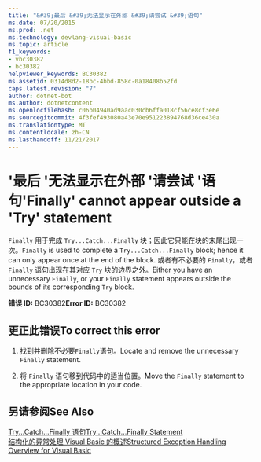```yaml
---
title: "&#39;最后 &#39;无法显示在外部 &#39;请尝试 &#39;语句"
ms.date: 07/20/2015
ms.prod: .net
ms.technology: devlang-visual-basic
ms.topic: article
f1_keywords:
- vbc30382
- bc30382
helpviewer_keywords: BC30382
ms.assetid: 0314d8d2-18bc-4bbd-858c-0a18408b52fd
caps.latest.revision: "7"
author: dotnet-bot
ms.author: dotnetcontent
ms.openlocfilehash: c06b04940ad9aac030cb6ffa018cf56ce8cf3e6e
ms.sourcegitcommit: 4f3fef493080a43e70e951223894768d36ce430a
ms.translationtype: MT
ms.contentlocale: zh-CN
ms.lasthandoff: 11/21/2017
---
```

# <a name="39finally39-cannot-appear-outside-a-39try39-statement"></a><span data-ttu-id="b4a39-102">&#39;最后 &#39;无法显示在外部 &#39;请尝试 &#39;语句</span><span class="sxs-lookup"><span data-stu-id="b4a39-102">&#39;Finally&#39; cannot appear outside a &#39;Try&#39; statement</span></span>
<span data-ttu-id="b4a39-103">`Finally` 用于完成 `Try...Catch...Finally` 块；因此它只能在块的末尾出现一次。</span><span class="sxs-lookup"><span data-stu-id="b4a39-103">`Finally` is used to complete a `Try...Catch...Finally` block; hence it can only appear once at the end of the block.</span></span> <span data-ttu-id="b4a39-104">或者有不必要的 `Finally`，或者 `Finally` 语句出现在其对应 `Try` 块的边界之外。</span><span class="sxs-lookup"><span data-stu-id="b4a39-104">Either you have an unnecessary `Finally`, or your `Finally` statement appears outside the bounds of its corresponding `Try` block.</span></span>  
  
 <span data-ttu-id="b4a39-105">**错误 ID:** BC30382</span><span class="sxs-lookup"><span data-stu-id="b4a39-105">**Error ID:** BC30382</span></span>  
  
## <a name="to-correct-this-error"></a><span data-ttu-id="b4a39-106">更正此错误</span><span class="sxs-lookup"><span data-stu-id="b4a39-106">To correct this error</span></span>  
  
1.  <span data-ttu-id="b4a39-107">找到并删除不必要`Finally`语句。</span><span class="sxs-lookup"><span data-stu-id="b4a39-107">Locate and remove the unnecessary `Finally` statement.</span></span>  
  
2.  <span data-ttu-id="b4a39-108">将 `Finally` 语句移到代码中的适当位置。</span><span class="sxs-lookup"><span data-stu-id="b4a39-108">Move the `Finally` statement to the appropriate location in your code.</span></span>  
  
## <a name="see-also"></a><span data-ttu-id="b4a39-109">另请参阅</span><span class="sxs-lookup"><span data-stu-id="b4a39-109">See Also</span></span>  
 [<span data-ttu-id="b4a39-110">Try...Catch...Finally 语句</span><span class="sxs-lookup"><span data-stu-id="b4a39-110">Try...Catch...Finally Statement</span></span>](../../visual-basic/language-reference/statements/try-catch-finally-statement.md)  
 [<span data-ttu-id="b4a39-111">结构化的异常处理 Visual Basic 的概述</span><span class="sxs-lookup"><span data-stu-id="b4a39-111">Structured Exception Handling Overview for Visual Basic</span></span>](http://msdn.microsoft.com/en-us/bb81af80-a735-4873-9711-6151a48e418a)
